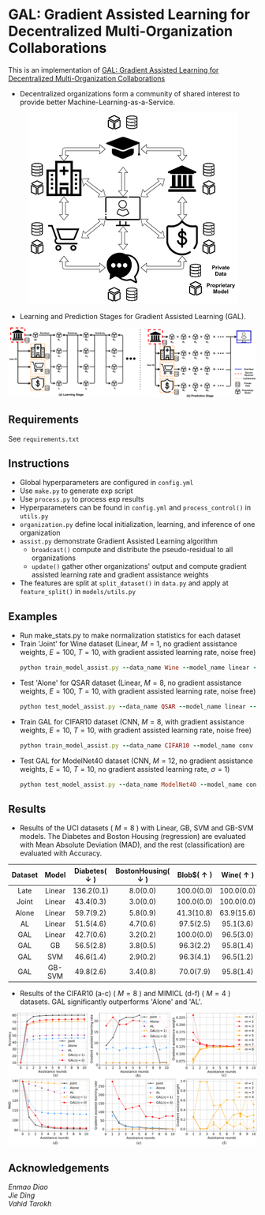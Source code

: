 # GAL: Gradient Assisted Learning for Decentralized Multi-Organization Collaborations
This is an implementation of [GAL: Gradient Assisted Learning for Decentralized Multi-Organization Collaborations](https://arxiv.org/abs/2106.01425)
- Decentralized organizations form a community of shared interest to provide better Machine-Learning-as-a-Service.
<p align="center">
<img src="/asset/AL.png">
</p>

- Learning and Prediction Stages for Gradient Assisted Learning (GAL).
<p align="center">
<img src="/asset/GAL.png">
</p>

## Requirements
See `requirements.txt`

## Instructions
 - Global hyperparameters are configured in `config.yml`
 - Use `make.py` to generate exp script
 - Use `process.py` to process exp results
 - Hyperparameters can be found in `config.yml` and `process_control()` in `utils.py`
 - `organization.py` define local initialization, learning, and inference of one organization
 - `assist.py` demonstrate Gradient Assisted Learning algorithm
    - `broadcast()` compute and distribute the pseudo-residual to all organizations
    - `update()` gather other organizations' output and compute gradient assisted learning rate and gradient assistance weights
 - The features are split at `split_dataset()` in `data.py` and apply at `feature_split()` in `models/utils.py`

## Examples
 - Run make_stats.py to make normalization statistics for each dataset
 - Train 'Joint' for Wine dataset (Linear, $M=1$, no gradient assistance weights, $E=100$, $T=10$, with gradient assisted learning rate, noise free)
    ```ruby
    python train_model_assist.py --data_name Wine --model_name linear --control_name 1_none_100_10_search_0
    ```
 - Test 'Alone' for QSAR dataset (Linear, $M=8$, no gradient assistance weights, $E=100$, $T=10$, with gradient assisted learning rate, noise free)
    ```ruby
    python test_model_assist.py --data_name QSAR --model_name linear --control_name 8_none_100_10_search_0
    ```
 - Train GAL for CIFAR10 dataset (CNN, $M=8$, with gradient assistance weights, $E=10$, $T=10$, with gradient assisted learning rate, noise free)
    ```ruby
    python train_model_assist.py --data_name CIFAR10 --model_name conv --control_name 8_stack_10_10_search_0
    ```
 - Test GAL for ModelNet40 dataset (CNN, $M=12$, no gradient assistance weights, $E=10$, $T=10$, no gradient assisted learning rate, $\sigma=1$)
    ```ruby
    python test_model_assist.py --data_name ModelNet40 --model_name conv --control_name 12_bag_10_10_fix_1
    ```
    
## Results
- Results of the UCI datasets ( $M=8$ ) with Linear, GB, SVM and GB-SVM models. The Diabetes and Boston Housing (regression) are evaluated with Mean Absolute Deviation (MAD), and the rest (classification) are evaluated with Accuracy.

<div align="center">
 
| Dataset |  Model | Diabetes( $\downarrow$ ) | BostonHousing( $\downarrow$ ) | Blob$( $\uparrow$ ) | Wine( $\uparrow$ ) | BreastCancer( $\uparrow$ ) | QSAR( $\uparrow$ ) |
|:-------:|:------:|:----------------------:|:---------------------------:|:----------------:|:----------------:|:------------------------:|:----------------:|
|   Late  | Linear |       136.2(0.1)       |           8.0(0.0)          |    100.0(0.0)    |    100.0(0.0)    |         96.9(0.4)        |     76.9(0.8)    |
|  Joint  | Linear |        43.4(0.3)       |           3.0(0.0)          |    100.0(0.0)    |    100.0(0.0)    |         98.9(0.4)        |     84.0(0.2)    |
|  Alone  | Linear |        59.7(9.2)       |           5.8(0.9)          |    41.3(10.8)    |    63.9(15.6)    |         92.5(3.4)        |     68.8(3.4)    |
|    AL   | Linear |        51.5(4.6)       |           4.7(0.6)          |     97.5(2.5)    |     95.1(3.6)    |         97.7(1.1)        |     70.6(5.2)    |
|   GAL   | Linear |        42.7(0.6)       |           3.2(0.2)          |    100.0(0.0)    |     96.5(3.0)    |         98.5(0.7)        |     82.5(0.8)    |
|   GAL   |   GB   |        56.5(2.8)       |           3.8(0.5)          |     96.3(2.2)    |     95.8(1.4)    |         96.1(1.0)        |     84.8(0.9)    |
|   GAL   |   SVM  |        46.6(1.4)       |           2.9(0.2)          |     96.3(4.1)    |     96.5(1.2)    |         99.1(1.1)        |     85.5(0.7)    |
|   GAL   | GB-SVM |        49.8(2.6)       |           3.4(0.8)          |     70.0(7.9)    |     95.8(1.4)    |         93.2(1.6)        |     82.9(1.5)    |

</div>
 
- Results of the CIFAR10 (a-c) ( $M=8$ ) and MIMICL (d-f) ( $M=4$ ) datasets. GAL significantly outperforms 'Alone' and 'AL'.
<p align="center">
<img src="/asset/CIFAR10_8_MIMICL_4_assist.png">
</p>

## Acknowledgements
*Enmao Diao  
Jie Ding  
Vahid Tarokh*
